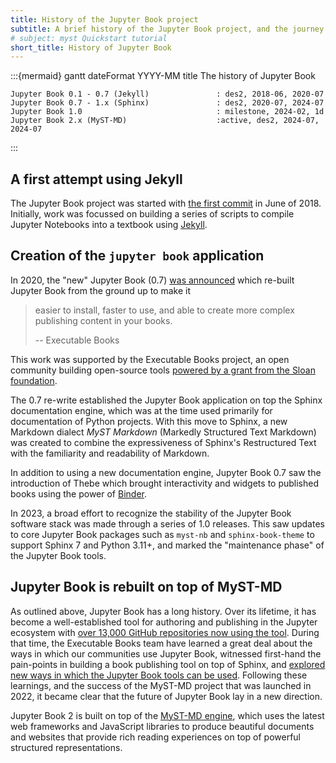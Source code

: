 ```yaml
---
title: History of the Jupyter Book project
subtitle: A brief history of the Jupyter Book project, and the journey it took along the way.
# subject: myst Quickstart tutorial
short_title: History of Jupyter Book
---
```


:::{mermaid}
gantt
    dateFormat YYYY-MM
    title The history of Jupyter Book

    Jupyter Book 0.1 - 0.7 (Jekyll)               : des2, 2018-06, 2020-07
    Jupyter Book 0.7 - 1.x (Sphinx)               : des2, 2020-07, 2024-07
    Jupyter Book 1.0                              : milestone, 2024-02, 1d
    Jupyter Book 2.x (MyST-MD)                    :active, des2, 2024-07, 2024-07

:::

## A first attempt using Jekyll

The Jupyter Book project was started with [the first commit](https://github.com/executablebooks/jupyter-book/commit/4fc6636c652cebea71556f634c9a37e0740ab26f) in June of 2018. Initially, work was focussed on building a series of scripts to compile Jupyter Notebooks into a textbook using [Jekyll](https://jekyllrb.com/).

## Creation of the `jupyter book` application

In 2020, the "new" Jupyter Book (0.7) [was announced](https://executablebooks.org/en/latest/blog/2020-08-07-announce-book/) which re-built Jupyter Book from the ground up to make it

> easier to install, faster to use, and able to create more complex publishing content in your books.
>
> -- Executable Books

This work was supported by the Executable Books project, an open community building open-source tools [powered by a grant from the Sloan foundation](https://executablebooks.org/en/latest/blog/2020-02-25-hello-world/#hello-world).

The 0.7 re-write established the Jupyter Book application on top the Sphinx documentation engine, which was at the time used primarily for documentation of Python projects. With this move to Sphinx, a new Markdown dialect _MyST Markdown_ (Markedly Structured Text Markdown) was created to combine the expressiveness of Sphinx's Restructured Text with the familiarity and readability of Markdown.

In addition to using a new documentation engine, Jupyter Book 0.7 saw the introduction of Thebe which brought interactivity and widgets to published books using the power of [Binder](https://mybinder.org).

In 2023, a broad effort to recognize the stability of the Jupyter Book software stack was made through a series of 1.0 releases. This saw updates to core Jupyter Book packages such as `myst-nb` and `sphinx-book-theme` to support Sphinx 7 and Python 3.11+, and marked the "maintenance phase" of the Jupyter Book tools.

## Jupyter Book is rebuilt on top of MyST-MD

As outlined above, Jupyter Book has a long history. Over its lifetime, it has become a well-established tool for authoring and publishing in the Jupyter ecosystem with [over 13,000 GitHub repositories now using the tool](https://executablebooks.org/en/latest/blog/2024-05-20-jupyter-book-myst/). During that time, the Executable Books team have learned a great deal about the ways in which our communities use Jupyter Book, witnessed first-hand the pain-points in building a book publishing tool on top of Sphinx, and [explored new ways in which the Jupyter Book tools can be used](https://executablebooks.org/en/latest/blog/2023-02-09-announce-mystjs/#myst-is-now-a-top-level-project-in-executable-books). Following these learnings, and the success of the MyST-MD project that was launched in 2022, it became clear that the future of Jupyter Book lay in a new direction.

Jupyter Book 2 is built on top of the [MyST-MD engine](https://mystmd.org/), which uses the latest web frameworks and JavaScript libraries to produce beautiful documents and websites that provide rich reading experiences on top of powerful structured representations.
